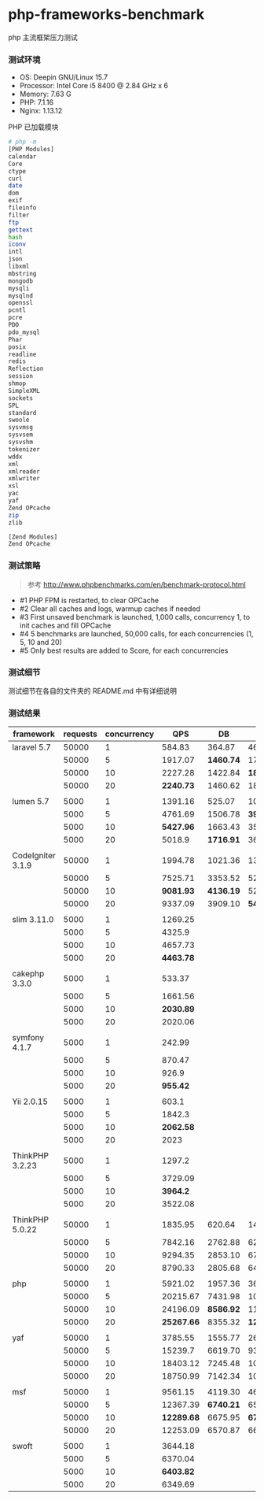 # php-frameworks-benchmark

php 主流框架压力测试

### 测试环境

- OS: Deepin GNU/Linux 15.7
- Processor: Intel Core i5 8400 @ 2.84 GHz x 6 
- Memory: 7.63 G
- PHP: 7.1.16
- Nginx: 1.13.12

PHP 已加载模块

```bash
# php -m
[PHP Modules]
calendar
Core
ctype
curl
date
dom
exif
fileinfo
filter
ftp
gettext
hash
iconv
intl
json
libxml
mbstring
mongodb
mysqli
mysqlnd
openssl
pcntl
pcre
PDO
pdo_mysql
Phar
posix
readline
redis
Reflection
session
shmop
SimpleXML
sockets
SPL
standard
swoole
sysvmsg
sysvsem
sysvshm
tokenizer
wddx
xml
xmlreader
xmlwriter
xsl
yac
yaf
Zend OPcache
zip
zlib

[Zend Modules]
Zend OPcache
```

### 测试策略

> 参考 http://www.phpbenchmarks.com/en/benchmark-protocol.html

- #1 PHP FPM is restarted, to clear OPCache 
- #2 Clear all caches and logs, warmup caches if needed 
- #3 First unsaved benchmark is launched, 1,000 calls, concurrency 1, to init caches and fill OPCache 
- #4 5 benchmarks are launched, 50,000 calls, for each concurrencies (1, 5, 10 and 20) 
- #5 Only best results are added to Score, for each concurrencies

### 测试细节

测试细节在各自的文件夹的 README.md 中有详细说明

### 测试结果

| framework         | requests | concurrency | QPS     | DB | Redis |
| ----------------- | -------- | ----------- | ------- | ----------------- | ----------------- |
| laravel 5.7       | 50000    | 1           | 584.83 | 364.87 | 468.58 |
|                   | 50000    | 5           | 1917.07 | **1460.74** | 1749.82 |
|                   | 50000    | 10          | 2227.28 | 1422.84 | **1850.04** |
|                   | 50000    | 20          | **2240.73** | 1460.62 | 1810.01 |
|                   |          |             |         |  |  |
| lumen 5.7         | 5000     | 1           | 1391.16 | 525.07 | 1016.85 |
|                   | 5000     | 5           | 4761.69 | 1506.78 | **3952.63** |
|                   | 5000     | 10          | **5427.96** | 1663.43 | 3543.24 |
|                   | 5000     | 20          | 5018.9  | **1716.91** | 3699.40 |
|                   |          |             |         |  |  |
| CodeIgniter 3.1.9 | 50000    | 1           | 1994.78 | 1021.36 | 1347.02 |
|                   | 50000    | 5           | 7525.71 | 3353.52 | 5239.84 |
|                   | 50000    | 10          | **9081.93** | **4136.19** | 5256.45 |
|                   | 50000    | 20          | 9337.09 | 3909.10 | **5412.20** |
|                   |          |             |         |  |  |
| slim 3.11.0       | 5000     | 1           | 1269.25 |  |  |
|                   | 5000     | 5           | 4325.9  |  |  |
|                   | 5000     | 10          | 4657.73 |  |  |
|                   | 5000     | 20          | **4463.78** |  |  |
|                   |          |             |         |  |  |
| cakephp 3.3.0     | 5000     | 1           | 533.37  |  |  |
|                   | 5000     | 5           | 1661.56 |  |  |
|                   | 5000     | 10          | **2030.89** |  |  |
|                   | 5000     | 20          | 2020.06 |  |  |
|                   |          |             |         |  |  |
| symfony 4.1.7     | 5000     | 1           | 242.99  |  |  |
|                   | 5000     | 5           | 870.47  |  |  |
|                   | 5000     | 10          | 926.9   |  |  |
|                   | 5000     | 20          | **955.42** |  |  |
|                   |          |             |         |  |  |
| Yii 2.0.15        | 5000     | 1           | 603.1   |  |  |
|                   | 5000     | 5           | 1842.3  |  |  |
|                   | 5000     | 10          | **2062.58** |  |  |
|                   | 5000     | 20          | 2023    |  |  |
|                   |          |             |         |  |  |
| ThinkPHP 3.2.23   | 5000     | 1           | 1297.2 |  |  |
|                   | 5000     | 5           | 3729.09 |  |  |
|                   | 5000     | 10          | **3964.2** |  |  |
|                   | 5000     | 20          | 3522.08 |  |  |
|                   |          |             |         |  |  |
| ThinkPHP 5.0.22   | 50000    | 1           | 1835.95 | 620.64 | 1440.22 |
|                   | 50000    | 5           | 7842.16 | 2762.88 | 6218.83 |
|                   | 50000    | 10          | 9294.35 | 2853.10 | 6734.60 |
|                   | 50000    | 20          | 8790.33 | 2805.68 | 6484.24 |
| |  |  |  |  |  |
| php | 50000 | 1 | 5921.02 | 1957.36 | 3609.36 |
| | 50000 | 5 | 20215.67 | 7431.98 | 10015.64 |
| | 50000 | 10 | 24196.09 | **8586.92** | 11048.46 |
| | 50000 | 20 | **25267.66** | 8355.32 | **12246.58** |
| |  |  |  |  |  |
| yaf | 50000 | 1 | 3785.55 | 1555.77 | 2617.86 |
| | 50000 | 5 | 15239.7 | 6619.70 | 9324.99 |
| | 50000 | 10 | 18403.12 | 7245.48 | 10139.61 |
| | 50000 | 20 | 18750.99 | 7142.34 | 10386.87 |
| |  |  |  |  |  |
| msf | 50000 | 1 | 9561.15 | 4119.30 | 4673.80 |
| | 50000 | 5 | 12367.39 | **6740.21** | 6587.60 |
| | 50000 | 10 | **12289.68** | 6675.95 | **6712.17** |
| | 50000 | 20 | 12253.09 | 6570.87 | 6619.07 |
| |  |  |  |  |  |
| swoft | 5000 | 1 | 3644.18 |  |  |
| | 5000 | 5 | 6370.04 |  |  |
| | 5000 | 10 | **6403.82** |  |  |
| | 5000 | 20 | 6349.69 |  |  |

